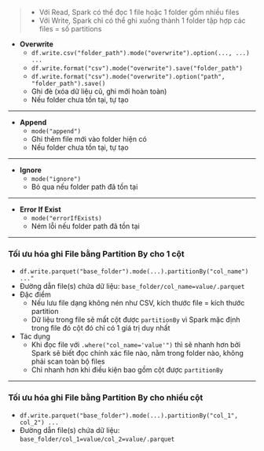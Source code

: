 > - Với Read, Spark có thể đọc 1 file hoặc 1 folder gồm nhiều files
> - Với Write, Spark chỉ có thể ghi xuống thành 1 folder tập hợp các files = số partitions

- **Overwrite**
	- `df.write.csv("folder_path").mode("overwrite").option(..., ...) ...`
	- `df.write.format("csv").mode("overwrite").save("folder_path")`
	- `df.write.format("csv").mode("overwrite").option("path", "folder_path").save()`
	- Ghi đè (xóa dữ liệu cũ, ghi mới hoàn toàn)
	- Nếu folder chưa tồn tại, tự tạo
---
- **Append**
	- `mode("append")`
	- Ghi thêm file mới vào folder hiện có
	- Nếu folder chưa tồn tại, tự tạo
---
- **Ignore**
	- `mode("ignore")`
	- Bỏ qua nếu folder path đã tồn tại
---
- **Error If Exist** 
	- `mode("errorIfExists)`
	- Ném lỗi nếu folder path đã tồn tại
---
### Tối ưu hóa ghi File bằng Partition By cho 1 cột
- `df.write.parquet("base_folder").mode(...).partitionBy("col_name") ..."`
- Đường dẫn file(s) chứa dữ liệu: `base_folder/col_name=value/.parquet`
- Đặc điểm
	- Nếu lưu file dạng không nén như CSV, kích thước file = kích thước partition
	- Dữ liệu trong file sẽ mất cột được `partitionBy` vì Spark mặc định trong file đó cột đó chỉ có 1 giá trị duy nhất
- Tác dụng
	- Khi đọc file với `.where("col_name='value'")` thì sẽ nhanh hơn bởi Spark sẽ biết đọc chính xác file nào, nằm trong folder nào, không phải scan toàn bộ files
	- Chỉ nhanh hơn khi điều kiện bao gồm cột được `partitionBy`
---
### Tối ưu hóa ghi File bằng Partition By cho nhiều cột
- `df.write.parquet("base_folder").mode(...).partitionBy("col_1", col_2") ...`
- Đường dẫn file(s) chứa dữ liệu: `base_folder/col_1=value/col_2=value/.parquet`
